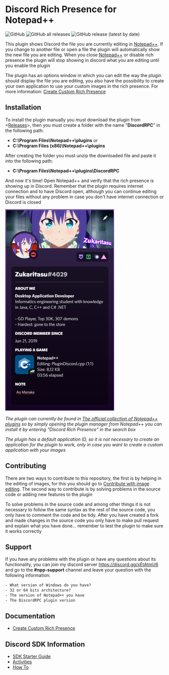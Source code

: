 # Discord Rich Presence for Notepad++

![GitHub](https://img.shields.io/github/license/Zukaritasu/notepadpp_rpc) ![GitHub all releases](https://img.shields.io/github/downloads/Zukaritasu/notepadpp_rpc/total) ![GitHub release (latest by date)](https://img.shields.io/github/v/release/Zukaritasu/notepadpp_rpc)

This plugin shows Discord the file you are currently editing in [Notepad++](https://github.com/notepad-plus-plus/notepad-plus-plus). If you change to another file or open a file the plugin will automatically show the new file you are editing. When you close [Notepad++](https://github.com/notepad-plus-plus/notepad-plus-plus) or disable rich presence the plugin will stop showing in discord what you are editing until you enable the plugin

The plugin has an options window in which you can edit the way the plugin should display the file you are editing, you also have the possibility to create your own application to use your custom images in the rich presence. For more information: [Create Custom Rich Presence](https://github.com/Zukaritasu/notepadpp_rpc/blob/main/DOCUMENTATION.md)

## Installation

To install the plugin manually you must download the plugin from <[Releases](https://github.com/Zukaritasu/notepadpp_rpc/releases)>, then you must create a folder with the name "**DiscordRPC**" in the following path:
 * **C:\Program Files\Notepad++\plugins** or
 * **C:\Program Files (x86)\Notepad++\plugins**

After creating the folder you must unzip the downloaded file and paste it into the following path:
 * **C:\Program Files\Notepad++\plugins\DiscordRPC**

And now it's time! Open Notepad++ and verify that the rich presence is showing up in Discord. Remember that the plugin requires internet connection and to have Discord open, although you can continue editing your files without any problem in case you don't have internet connection or Discord is closed

![](./sample_rpc.png)

*The plugin can currently be found in [The official collection of Notepad++ plugins](https://github.com/notepad-plus-plus/nppPluginList) so by simply opening the plugin manager from Notepad++ you can install it by entering "Discord Rich Presence" in the search box*

*The plugin has a default application ID, so it is not necessary to create an application for the plugin to work, only in case you want to create a custom application with your images*

## Contributing

There are two ways to contribute to this repository, the first is by helping in the editing of images, for this you should go to [Contribute with image editing](https://github.com/Zukaritasu/notepadpp_rpc/blob/main/images/CONTRIBUTING.md). The second way to contribute is by solving problems in the source code or adding new features to the plugin

To solve problems in the source code and among other things it is not necessary to follow the same syntax as the rest of the source code, you only have to comment the code and be tidy. After you have created a fork and made changes in the source code you only have to make pull request and explain what you have done... remember to test the plugin to make sure it works correctly

## Support
If you have any problems with the plugin or have any questions about its functionality, you can join my discord server https://discord.gg/xEtAtmU6 and go to the **#npp-support** channel and leave your question with the following information:

```
- What version of Windows do you have?
- 32 or 64 bits architecture?
- The version of Notepad++ you have
- The DiscordRPC plugin version
```

## Documentation

* [Create Custom Rich Presence](https://github.com/Zukaritasu/notepadpp_rpc/blob/main/DOCUMENTATION.md)

## Discord SDK Information

* [SDK Starter Guide](https://discord.com/developers/docs/game-sdk/sdk-starter-guide)
* [Activities](https://discord.com/developers/docs/game-sdk/activities)
* [How To](https://discord.com/developers/docs/rich-presence/how-to)
